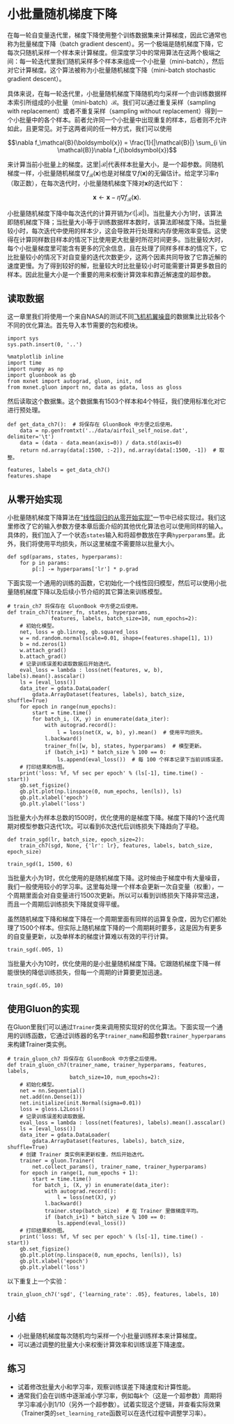# 小批量随机梯度下降

在每一轮自变量迭代里，梯度下降使用整个训练数据集来计算梯度，因此它通常也称为批量梯度下降（batch gradient descent）。另一个极端是随机梯度下降，它每次只随机采样一个样本来计算梯度。但深度学习中的常用算法在这两个极端之间：每一轮迭代里我们随机采样多个样本来组成一个小批量（mini-batch），然后对它计算梯度。这个算法被称为小批量随机梯度下降（mini-batch stochastic gradient descent）。

具体来说，在每一轮迭代里，小批量随机梯度下降随机均匀采样一个由训练数据样本索引所组成的小批量（mini-batch）$\mathcal{B}$。我们可以通过重复采样（sampling with replacement）或者不重复采样（sampling without replacement）得到一个小批量中的各个样本。前者允许同一个小批量中出现重复的样本，后者则不允许如此，且更常见。对于这两者间的任一种方式，我们可以使用

$$\nabla f_\mathcal{B}(\boldsymbol{x}) = \frac{1}{|\mathcal{B}|} \sum_{i \in \mathcal{B}}\nabla f_i(\boldsymbol{x})$$

来计算当前小批量上的梯度。这里$|\mathcal{B}|$代表样本批量大小，是一个超参数。同随机梯度一样，小批量随机梯度$\nabla f_\mathcal{B}(\boldsymbol{x})$也是对梯度$\nabla f(\boldsymbol{x})$的无偏估计。给定学习率$\eta$（取正数），在每次迭代时，小批量随机梯度下降对$\boldsymbol{x}$的迭代如下：

$$\boldsymbol{x} \leftarrow \boldsymbol{x} - \eta \nabla f_\mathcal{B}(\boldsymbol{x}).$$

小批量随机梯度下降中每次迭代的计算开销为$\mathcal{O}(|\mathcal{B}|)$。当批量大小为1时，该算法即随机梯度下降；当批量大小等于训练数据样本数时，该算法即梯度下降。当批量较小时，每次迭代中使用的样本少，这会导致并行处理和内存使用效率变低。这使得在计算同样数目样本的情况下比使用更大批量时所花时间更多。当批量较大时，每个小批量梯度里可能含有更多的冗余信息，且在处理了同样多样本的情况下，它比批量较小的情况下对自变量的迭代次数更少，这两个因素共同导致了它靠近解的速度更慢。为了得到较好的解，批量较大时比批量较小时可能需要计算更多数目的样本。因此批量大小是一个重要的用来权衡计算效率和靠近解速度的超参数。

## 读取数据

这一章里我们将使用一个来自NASA的测试不同[飞机机翼噪音](https://archive.ics.uci.edu/ml/datasets/Airfoil+Self-Noise)的数据集比比较各个不同的优化算法。首先导入本节需要的包和模块。

```{.python .input  n=1}
import sys
sys.path.insert(0, '..')

%matplotlib inline
import time
import numpy as np
import gluonbook as gb
from mxnet import autograd, gluon, init, nd
from mxnet.gluon import nn, data as gdata, loss as gloss
```

然后读取这个数据集。这个数据集有1503个样本和4个特征，我们使用标准化对它进行预处理。

```{.python .input  n=2}
def get_data_ch7():  # 将保存在 GluonBook 中方便之后使用。
    data = np.genfromtxt('../data/airfoil_self_noise.dat', delimiter='\t')
    data = (data - data.mean(axis=0)) / data.std(axis=0)
    return nd.array(data[:1500, :-2]), nd.array(data[:1500, -1])  # 取整。

features, labels = get_data_ch7()
features.shape
```

## 从零开始实现

小批量随机梯度下降算法在[“线性回归的从零开始实现”](../chapter_deep-learning-basics/linear-regression-scratch.md)一节中已经实现过。我们这里修改了它的输入参数方便本章后面介绍的其他优化算法也可以使用同样的输入。具体的，我们加入了一个状态`states`输入和将超参数放在字典`hyperparams`里。此外，我们将使用平均损失，所以这里梯度不需要除以批量大小。

```{.python .input  n=3}
def sgd(params, states, hyperparams):
    for p in params:
        p[:] -= hyperparams['lr'] * p.grad
```

下面实现一个通用的训练的函数，它初始化一个线性回归模型，然后可以使用小批量随机梯度下降以及后续小节介绍的其它算法来训练模型。

```{.python .input  n=4}
# train_ch7 将保存在 GluonBook 中方便之后使用。
def train_ch7(trainer_fn, states, hyperparams,
              features, labels, batch_size=10, num_epochs=2):
    # 初始化模型。
    net, loss = gb.linreg, gb.squared_loss
    w = nd.random.normal(scale=0.01, shape=(features.shape[1], 1))
    b = nd.zeros(1)
    w.attach_grad()
    b.attach_grad()
    # 记录训练误差和读取数据后开始迭代。
    eval_loss = lambda : loss(net(features, w, b), labels).mean().asscalar()
    ls = [eval_loss()]
    data_iter = gdata.DataLoader(
        gdata.ArrayDataset(features, labels), batch_size, shuffle=True)
    for epoch in range(num_epochs):
        start = time.time()
        for batch_i, (X, y) in enumerate(data_iter):
            with autograd.record():
                l = loss(net(X, w, b), y).mean()  # 使用平均损失。
            l.backward()
            trainer_fn([w, b], states, hyperparams)  # 模型更新。
            if (batch_i+1) * batch_size % 100 == 0:
                ls.append(eval_loss())  # 每 100 个样本记录下当前训练误差。
    # 打印结果和作图。
    print('loss: %f, %f sec per epoch' % (ls[-1], time.time() - start))
    gb.set_figsize()
    gb.plt.plot(np.linspace(0, num_epochs, len(ls)), ls)
    gb.plt.xlabel('epoch')
    gb.plt.ylabel('loss')
```

当批量大小为样本总数的1500时，优化使用的是梯度下降。梯度下降的1个迭代周期对模型参数只迭代1次。可以看到6次迭代后训练损失下降趋向了平稳。

```{.python .input  n=5}
def train_sgd(lr, batch_size, epoch_size=2):
    train_ch7(sgd, None, {'lr': lr}, features, labels, batch_size, epoch_size)

train_sgd(1, 1500, 6)
```

当批量大小为1时，优化使用的是随机梯度下降。这时候由于梯度中有大量噪音，我们一般使用较小的学习率。这里每处理一个样本会更新一次自变量（权重），一个周期里面会对自变量进行1500次更新。所以可以看到训练损失下降非常迅速，而且一个周期后训练损失下降就变得平缓。

虽然随机梯度下降和梯度下降在一个周期里面有同样的运算复杂度，因为它们都处理了1500个样本。但实际上随机梯度下降的一个周期耗时要多，这是因为有更多的自变量更新，以及单样本的梯度计算难以有效的平行计算。

```{.python .input  n=6}
train_sgd(.005, 1)
```

当批量大小为10时，优化使用的是小批量随机梯度下降。它跟随机梯度下降一样能很快的降低训练损失，但每一个周期的计算要更加迅速。

```{.python .input  n=7}
train_sgd(.05, 10)
```

## 使用Gluon的实现

在Gluon里我们可以通过`Trainer`类来调用预实现好的优化算法。下面实现一个通用的训练函数，它通过训练器的名字`trainer_name`和超参数`trainer_hyperparams`来构建Trainer类实例。

```{.python .input  n=8}
# train_gluon_ch7 将保存在 GluonBook 中方便之后使用。
def train_gluon_ch7(trainer_name, trainer_hyperparams, features, labels,
                    batch_size=10, num_epochs=2):
    # 初始化模型。
    net = nn.Sequential()
    net.add(nn.Dense(1))
    net.initialize(init.Normal(sigma=0.01))
    loss = gloss.L2Loss()
    # 记录训练误差和读取数据。
    eval_loss = lambda : loss(net(features), labels).mean().asscalar()
    ls = [eval_loss()]
    data_iter = gdata.DataLoader(
        gdata.ArrayDataset(features, labels), batch_size, shuffle=True)
    # 创建 Trainer 类实例来更新权重，然后开始迭代。
    trainer = gluon.Trainer(
        net.collect_params(), trainer_name, trainer_hyperparams)
    for epoch in range(1, num_epochs + 1):
        start = time.time()
        for batch_i, (X, y) in enumerate(data_iter):
            with autograd.record():
                l = loss(net(X), y)
            l.backward()
            trainer.step(batch_size)  # 在 Trainer 里做梯度平均。
            if (batch_i+1) * batch_size % 100 == 0:
                ls.append(eval_loss())
    # 打印结果和作图。
    print('loss: %f, %f sec per epoch' % (ls[-1], time.time() - start))
    gb.set_figsize()
    gb.plt.plot(np.linspace(0, num_epochs, len(ls)), ls)
    gb.plt.xlabel('epoch')
    gb.plt.ylabel('loss')
```

以下重复上一个实验：

```{.python .input  n=9}
train_gluon_ch7('sgd', {'learning_rate': .05}, features, labels, 10)
```

## 小结

* 小批量随机梯度每次随机均匀采样一个小批量训练样本来计算梯度。
* 可以通过调整的批量大小来权衡计算效率和训练误差下降速度。

## 练习

* 试着修改批量大小和学习率，观察训练误差下降速度和计算性能。
* 通常我们会在训练中逐渐减小学习率，例如每$k$个（这是一个超参数）周期将学习率减小到1/10（另外一个超参数）。试着实现这个逻辑，并查看实际效果（Trainer类的`set_learning_rate`函数可以在迭代过程中调整学习率）。
